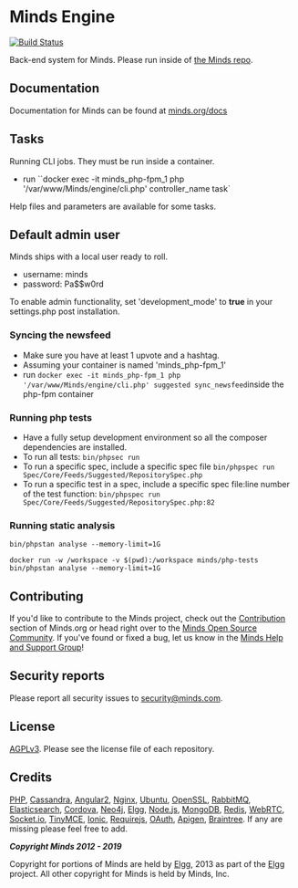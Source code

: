 # Minds Engine

[![Build Status](http://drone.minds.io/api/badges/Minds/engine-internal/status.svg)](http://drone.minds.io/Minds/engine-internal)

Back-end system for Minds. Please run inside of [the Minds repo](https://github.com/minds/minds).

## Documentation

Documentation for Minds can be found at [minds.org/docs](https://www.minds.org/docs)

## Tasks

Running CLI jobs. They must be run inside a container.

- run ``docker exec -it minds_php-fpm_1 php '/var/www/Minds/engine/cli.php' controller_name task`

Help files and parameters are available for some tasks.

## Default admin user

Minds ships with a local user ready to roll.

- username: minds
- password: Pa\$\$w0rd

To enable admin functionality, set 'development_mode' to **true** in your settings.php post installation.

### Syncing the newsfeed

- Make sure you have at least 1 upvote and a hashtag.
- Assuming your container is named 'minds_php-fpm_1'
- run `docker exec -it minds_php-fpm_1 php '/var/www/Minds/engine/cli.php' suggested sync_newsfeed`inside the php-fpm container

### Running php tests

- Have a fully setup development environment so all the composer dependencies are installed.
- To run all tests: `bin/phpsec run`
- To run a specific spec, include a specific spec file `bin/phpspec run Spec/Core/Feeds/Suggested/RepositorySpec.php`
- To run a specific test in a spec, include a specific spec file:line number of the test function: `bin/phpspec run Spec/Core/Feeds/Suggested/RepositorySpec.php:82`

### Running static analysis

`bin/phpstan analyse --memory-limit=1G`

`docker run -w /workspace -v $(pwd):/workspace minds/php-tests bin/phpstan analyse --memory-limit=1G`

## Contributing

If you'd like to contribute to the Minds project, check out the [Contribution](https://www.minds.org/docs/contributing.html) section of Minds.org or head right over to the [Minds Open Source Community](https://www.minds.com/groups/profile/365903183068794880). If you've found or fixed a bug, let us know in the [Minds Help and Support Group](https://www.minds.com/groups/profile/100000000000000681/activity)!

## Security reports

Please report all security issues to [security@minds.com](mailto:security@minds.com).

## License

[AGPLv3](https://www.minds.org/docs/license.html). Please see the license file of each repository.

## Credits

[PHP](https://php.net), [Cassandra](http://cassandra.apache.org/), [Angular2](http://angular.io), [Nginx](https://nginx.com), [Ubuntu](https://ubuntu.com), [OpenSSL](https://www.openssl.org/), [RabbitMQ](https://www.rabbitmq.com/), [Elasticsearch](https://www.elastic.co/), [Cordova](https://cordova.apache.org/), [Neo4j](https://neo4j.com/), [Elgg](http://elgg.org), [Node.js](https://nodejs.org/en/), [MongoDB](https://www.mongodb.com/), [Redis](http://redis.io/), [WebRTC](https://webrtc.org/), [Socket.io](http://socket.io/), [TinyMCE](https://www.tinymce.com/), [Ionic](http://ionicframework.com/), [Requirejs](http://requirejs.org/), [OAuth](http://oauth.net/2/), [Apigen](http://www.apigen.org/), [Braintree](https://www.braintreepayments.com/). If any are missing please feel free to add.

**_Copyright Minds 2012 - 2019_**

Copyright for portions of Minds are held by [Elgg](http://elgg.org), 2013 as part of the [Elgg](http://elgg.org) project. All other copyright for Minds is held by Minds, Inc.
